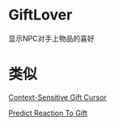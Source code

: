# GiftLover

显示NPC对手上物品的喜好

# 类似

[Context-Sensitive Gift Cursor](https://www.nexusmods.com/stardewvalley/mods/6564)

[Predict Reaction To Gift](https://www.nexusmods.com/stardewvalley/mods/28556)
